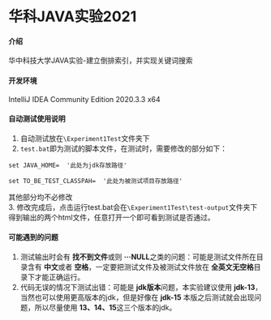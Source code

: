 # 华科JAVA实验2021

#### 介绍
华中科技大学JAVA实验-建立倒排索引，并实现关键词搜索

#### 开发环境

IntelliJ IDEA Community Edition 2020.3.3 x64

#### 自动测试使用说明

1.  自动测试放在`\Experiment1Test`文件夹下
2.  `test.bat`即为测试的脚本文件，在测试时，需要修改的部分如下：
```
set JAVA_HOME=  '此处为jdk存放路径'

set TO_BE_TEST_CLASSPAH=  '此处为被测试项目存放路径'
```
其他部分均不必修改<br>
3.  修改完成后，点击运行test.bat会在`\Experiment1Test\test-output`文件夹下得到输出的两个html文件，任意打开一个即可看到测试是否通过。

#### 可能遇到的问题

1.  测试输出时会有 **找不到文件**或则 **···NULL**之类的问题：可能是测试文件所在目录含有 **中文**或者 **空格**，一定要把测试文件及被测试文件放在 **全英文无空格**目录下才能正确运行。     
2.  代码无误的情况下测试出错：可能是 **jdk版本**问题，本实验建议使用 **jdk-13**，当然也可以使用更高版本的jdk，但是好像在 **jdk-15** 本版之后测试就会出现问题，所以尽量使用 **13、14、15**这三个版本的jdk。  
